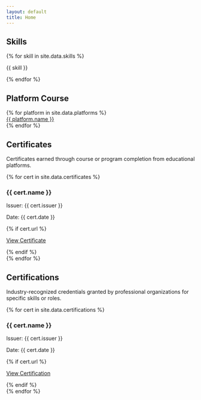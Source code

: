 ```yaml
---
layout: default
title: Home
---
```


<!-- Skills Section -->
<section class="section">
  <h2>Skills</h2>
  <div class="grid">
    {% for skill in site.data.skills %}
      <div class="card">
        <p>{{ skill }}</p>
      </div>
    {% endfor %}
  </div>
</section>

<!-- Platform Course Section -->
<section class="section">
  <h2>Platform Course</h2>
  <div class="grid">
    {% for platform in site.data.platforms %}
      <div class="card">
        <a href="{{ platform.url }}" target="_blank">{{ platform.name }}</a>
      </div>
    {% endfor %}
  </div>
</section>

<!-- Certificates Section -->
<section class="section">
  <h2>Certificates</h2>
  <p>Certificates earned through course or program completion from educational platforms.</p>
  <div class="grid">
    {% for cert in site.data.certificates %}
      <div class="card">
        <h3>{{ cert.name }}</h3>
        <p>Issuer: {{ cert.issuer }}</p>
        <p>Date: {{ cert.date }}</p>
        {% if cert.url %}
          <p><a href="{{ cert.url }}" target="_blank">View Certificate</a></p>
        {% endif %}
      </div>
    {% endfor %}
  </div>
</section>

<!-- Certifications Section -->
<section class="section">
  <h2>Certifications</h2>
  <p>Industry-recognized credentials granted by professional organizations for specific skills or roles.</p>
  <div class="grid">
    {% for cert in site.data.certifications %}
      <div class="card">
        <h3>{{ cert.name }}</h3>
        <p>Issuer: {{ cert.issuer }}</p>
        <p>Date: {{ cert.date }}</p>
        {% if cert.url %}
          <p><a href="{{ cert.url }}" target="_blank">View Certification</a></p>
        {% endif %}
      </div>
    {% endfor %}
  </div>
</section>